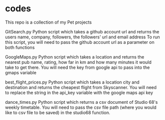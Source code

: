 # codes
This repo is a collection of my Pet projects

GitSearch.py
Python script which takes a github account url and returns the users name, company, followers, the followers' url and email address
To run this script, you will need to pass the github account url as a parameter on both functions 

GoogleMaps.py
Python script which takes a location and returns the nearest pub name, rating, how far in km and how many minutes it would take to get there.
You will need the key from google api to pass into the gmaps variable

best_flight_prices.py
Python script which takes a location city and destination and returns the cheapest flight from Skyscanner.
You will need to replace the string in the api_key variable with the google maps api key 	

dance_times.py
Python script which returns a csv document of Studio 68's weekly timetable.
You will need to pass the csv file path (where you would like to csv file to be saved) in the studio68 function.	
 
